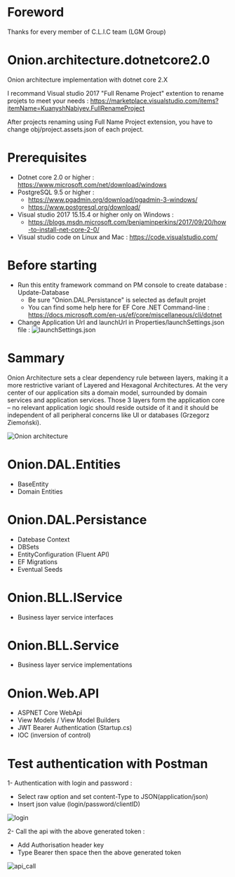 # Foreword
Thanks for every member of C.L.I.C team (LGM Group)

# Onion.architecture.dotnetcore2.0
Onion architecture implementation with dotnet core 2.X

I recommand Visual studio 2017 "Full Rename Project" extention to rename projets to meet your needs : 
  https://marketplace.visualstudio.com/items?itemName=KuanyshNabiyev.FullRenameProject
  
After projects renaming using Full Name Project extension, you have to change obj/project.assets.json of each project.

# Prerequisites
- Dotnet core 2.0 or higher : https://www.microsoft.com/net/download/windows
- PostgreSQL 9.5 or higher :
    - https://www.pgadmin.org/download/pgadmin-3-windows/
    - https://www.postgresql.org/download/
- Visual studio 2017 15.15.4 or higher only on Windows : 
    - https://blogs.msdn.microsoft.com/benjaminperkins/2017/09/20/how-to-install-net-core-2-0/
- Visual studio code on Linux and Mac : https://code.visualstudio.com/

# Before starting 
- Run this entity framework command on PM console to create database : Update-Database 
    - Be sure "Onion.DAL.Persistance" is selected as default projet
    - You can find some help here for EF Core .NET Command-line : https://docs.microsoft.com/en-us/ef/core/miscellaneous/cli/dotnet
- Change Application Url and launchUrl in Properties/launchSettings.json file : 
  ![launchSettings.json](https://github.com/bouraine/onion.architecture.dotnetcore2.0/blob/master/launchSettings.JPG)

# Sammary

Onion Architecture sets a clear dependency rule between layers, making it a more restrictive variant of Layered and Hexagonal Architectures. At the very center of our application sits a domain model, surrounded by domain services and application services. Those 3 layers form the application core – no relevant application logic should reside outside of it and it should be independent of all peripheral concerns like UI or databases (Grzegorz Ziemoński).


![Onion architecture](http://blog.thedigitalgroup.com/chetanv/wp-content/uploads/sites/23/2015/07/image_thumb1.png)

# Onion.DAL.Entities
- BaseEntity
- Domain Entities

# Onion.DAL.Persistance
- Datebase Context
- DBSets
- EntityConfiguration (Fluent API)
- EF Migrations
- Eventual Seeds

# Onion.BLL.IService
- Business layer service interfaces

# Onion.BLL.Service
- Business layer service implementations

# Onion.Web.API
- ASPNET Core WebApi
- View Models / View Model Builders
- JWT Bearer Authentication (Startup.cs)
- IOC (inversion of control)

# Test authentication with Postman

1- Authentication with login and password : 
- Select raw option and set content-Type to JSON(application/json)
- Insert json value (login/password/clientID)

![login](https://github.com/bouraine/onion.architecture.dotnetcore2.0/blob/master/authentication.JPG)

2- Call the api with the above generated token : 
- Add Authorisation header key
- Type Bearer then space then the above generated token

![api_call](https://github.com/bouraine/onion.architecture.dotnetcore2.0/blob/master/API_Call.JPG)







